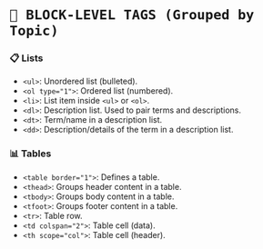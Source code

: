 # **`🧱 BLOCK-LEVEL TAGS (Grouped by Topic)`**


### 📋 Lists

* `<ul>`: Unordered list (bulleted).
* `<ol type="1">`: Ordered list (numbered).
* `<li>`: List item inside `<ul>` or `<ol>`.
* `<dl>`: Description list. Used to pair terms and descriptions.
* `<dt>`: Term/name in a description list.
* `<dd>`: Description/details of the term in a description list.

### 📊 Tables

* `<table border="1">`: Defines a table.
* `<thead>`: Groups header content in a table.
* `<tbody>`: Groups body content in a table.
* `<tfoot>`: Groups footer content in a table.
* `<tr>`: Table row.
* `<td colspan="2">`: Table cell (data).
* `<th scope="col">`: Table cell (header).
